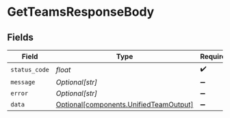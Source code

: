 # GetTeamsResponseBody


## Fields

| Field                                                                                  | Type                                                                                   | Required                                                                               | Description                                                                            |
| -------------------------------------------------------------------------------------- | -------------------------------------------------------------------------------------- | -------------------------------------------------------------------------------------- | -------------------------------------------------------------------------------------- |
| `status_code`                                                                          | *float*                                                                                | :heavy_check_mark:                                                                     | N/A                                                                                    |
| `message`                                                                              | *Optional[str]*                                                                        | :heavy_minus_sign:                                                                     | N/A                                                                                    |
| `error`                                                                                | *Optional[str]*                                                                        | :heavy_minus_sign:                                                                     | N/A                                                                                    |
| `data`                                                                                 | [Optional[components.UnifiedTeamOutput]](../../models/components/unifiedteamoutput.md) | :heavy_minus_sign:                                                                     | N/A                                                                                    |